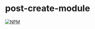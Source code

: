 # post-create-module
[![NPM](https://nodei.co/npm/post-create-module.png)](https://nodei.co/npm/post-create-module/)
